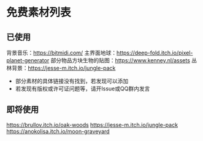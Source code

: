 # 免费素材列表

## 已使用

背景音乐：<https://bitmidi.com/>
主界面地球：<https://deep-fold.itch.io/pixel-planet-generator>
部分物品方块生物的贴图：<https://www.kenney.nl/assets>
丛林背景：<https://jesse-m.itch.io/jungle-pack>

- 部分素材的具体链接没有找到，若发现可以添加
- 若发现有版权或许可证问题等，请开Issue或QQ群内发言

## 即将使用

<https://brullov.itch.io/oak-woods>
<https://jesse-m.itch.io/jungle-pack>
<https://anokolisa.itch.io/moon-graveyard>
